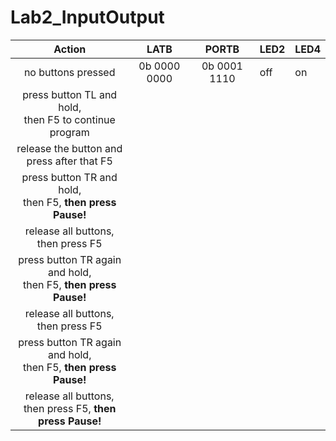 # Lab2_InputOutput

| Action| LATB   | PORTB  | LED2  | LED4  |
| :---: |  :---: |  :---: |  :--- |  :--- | 
| no buttons pressed | 0b 0000 0000 | 0b 0001 1110 | off | on |
|press button TL and hold,<br>then F5 to continue program | | | | |
| release the button and<br>press after that F5 | | | | |
| press button TR and hold,<br>then F5, **then press Pause!** | | | | |
| release all buttons,<br>then press F5 | | | | |
| press button TR again and hold,<br>then F5, **then press Pause!** | | | | |
| release all buttons,<br>then press F5  | | | | |
| press button TR again and hold,<br>then F5, **then press Pause!** | | | | |
| release all buttons,<br>then press F5, **then press Pause!** | | | | |
